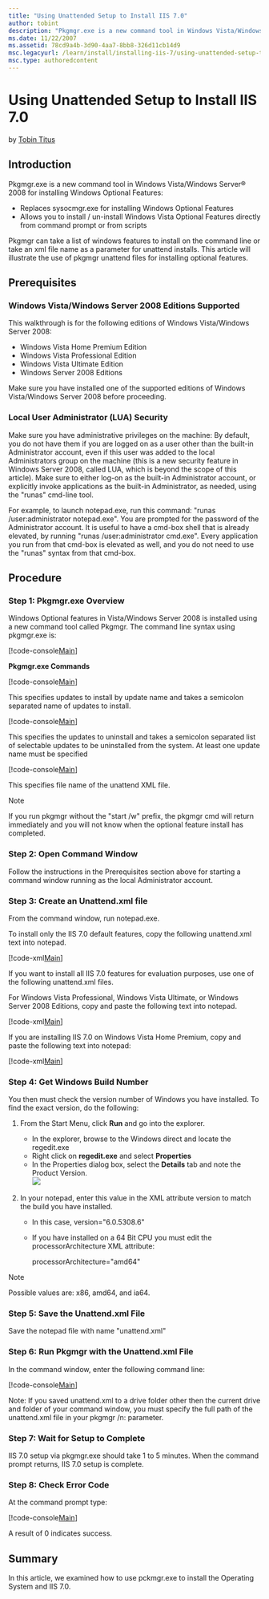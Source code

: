 ```yaml
---
title: "Using Unattended Setup to Install IIS 7.0"
author: tobint
description: "Pkgmgr.exe is a new command tool in Windows Vista/Windows Server ® 2008 for installing Windows Optional Features: Replaces sysocmgr.exe for installing Window..."
ms.date: 11/22/2007
ms.assetid: 78cd9a4b-3d90-4aa7-8bb8-326d11cb14d9
msc.legacyurl: /learn/install/installing-iis-7/using-unattended-setup-to-install-iis
msc.type: authoredcontent
---
```

Using Unattended Setup to Install IIS 7.0
====================
by [Tobin Titus](https://github.com/tobint)

## Introduction

Pkgmgr.exe is a new command tool in Windows Vista/Windows Server® 2008 for installing Windows Optional Features:

- Replaces sysocmgr.exe for installing Windows Optional Features
- Allows you to install / un-install Windows Vista Optional Features directly from command prompt or from scripts

Pkgmgr can take a list of windows features to install on the command line or take an xml file name as a parameter for unattend installs. This article will illustrate the use of pkgmgr unattend files for installing optional features.

## Prerequisites

### Windows Vista/Windows Server 2008 Editions Supported

This walkthrough is for the following editions of Windows Vista/Windows Server 2008:

- Windows Vista Home Premium Edition
- Windows Vista Professional Edition
- Windows Vista Ultimate Edition
- Windows Server 2008 Editions

Make sure you have installed one of the supported editions of Windows Vista/Windows Server 2008 before proceeding.

### Local User Administrator (LUA) Security

Make sure you have administrative privileges on the machine: By default, you do not have them if you are logged on as a user other than the built-in Administrator account, even if this user was added to the local Administrators group on the machine (this is a new security feature in Windows Server 2008, called LUA, which is beyond the scope of this article). Make sure to either log-on as the built-in Administrator account, or explicitly invoke applications as the built-in Administrator, as needed, using the "runas" cmd-line tool.

For example, to launch notepad.exe, run this command: "runas /user:administrator notepad.exe". You are prompted for the password of the Administrator account. It is useful to have a cmd-box shell that is already elevated, by running "runas /user:administrator cmd.exe". Every application you run from that cmd-box is elevated as well, and you do not need to use the "runas" syntax from that cmd-box.

## Procedure

### Step 1: Pkgmgr.exe Overview

Windows Optional features in Vista/Windows Server 2008 is installed using a new command tool called Pkgmgr. The command line syntax using pkgmgr.exe is:

[!code-console[Main](using-unattended-setup-to-install-iis/samples/sample1.cmd)]

**Pkgmgr.exe Commands**

[!code-console[Main](using-unattended-setup-to-install-iis/samples/sample2.cmd)]

This specifies updates to install by update name and takes a semicolon separated name of updates to install.

[!code-console[Main](using-unattended-setup-to-install-iis/samples/sample3.cmd)]

This specifies the updates to uninstall and takes a semicolon separated list of selectable updates to be uninstalled from the system. At least one update name must be specified

[!code-console[Main](using-unattended-setup-to-install-iis/samples/sample4.cmd)]

This specifies file name of the unattend XML file.

> [!NOTE]
> If you run pkgmgr without the "start /w" prefix, the pkgmgr cmd will return immediately and you will not know when the optional feature install has completed.

### Step 2: Open Command Window

Follow the instructions in the Prerequisites section above for starting a command window running as the local Administrator account.

### Step 3: Create an Unattend.xml file

From the command window, run notepad.exe.

To install only the IIS 7.0 default features, copy the following unattend.xml text into notepad.

[!code-xml[Main](using-unattended-setup-to-install-iis/samples/sample5.xml)]

If you want to install all IIS 7.0 features for evaluation purposes, use one of the following unattend.xml files.

For Windows Vista Professional, Windows Vista Ultimate, or Windows Server 2008 Editions, copy and paste the following text into notepad.

[!code-xml[Main](using-unattended-setup-to-install-iis/samples/sample6.xml)]

If you are installing IIS 7.0 on Windows Vista Home Premium, copy and paste the following text into notepad:

[!code-xml[Main](using-unattended-setup-to-install-iis/samples/sample7.xml)]

### Step 4: Get Windows Build Number

You then must check the version number of Windows you have installed. To find the exact version, do the following:

1. From the Start Menu, click **Run** and go into the explorer.  

    - In the explorer, browse to the Windows direct and locate the regedit.exe
    - Right click on **regedit.exe** and select **Properties**
    - In the Properties dialog box, select the **Details** tab and note the Product Version.  
        [![](using-unattended-setup-to-install-iis/_static/image3.jpg)](using-unattended-setup-to-install-iis/_static/image1.jpg)
2. In your notepad, enter this value in the XML attribute version to match the build you have installed.  

    - In this case, version="6.0.5308.6"
    - If you have installed on a 64 Bit CPU you must edit the processorArchitecture XML attribute:  

        processorArchitecture="amd64"  

> [!NOTE]
> Possible values are: x86, amd64, and ia64.

### Step 5: Save the Unattend.xml File

Save the notepad file with name "unattend.xml"

### Step 6: Run Pkgmgr with the Unattend.xml File

In the command window, enter the following command line:

[!code-console[Main](using-unattended-setup-to-install-iis/samples/sample8.cmd)]

Note: If you saved unattend.xml to a drive folder other then the current drive and folder of your command window, you must specify the full path of the unattend.xml file in your pkgmgr /n: parameter.

### Step 7: Wait for Setup to Complete

IIS 7.0 setup via pkgmgr.exe should take 1 to 5 minutes. When the command prompt returns, IIS 7.0 setup is complete.

### Step 8: Check Error Code

At the command prompt type:

[!code-console[Main](using-unattended-setup-to-install-iis/samples/sample9.cmd)]

A result of 0 indicates success.

## Summary

In this article, we examined how to use pckmgr.exe to install the Operating System and IIS 7.0.
